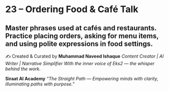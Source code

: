 # 23 – Ordering Food & Café Talk

Master phrases used at cafés and restaurants. Practice placing orders, asking for menu items, and using polite expressions in food settings.
---
✍️ Created & Curated by
**Muhammad Naveed Ishaque**
*Content Creator | AI Writer | Narrative Simplifier*
*With the inner voice of Eks2 — the whisper behind the work.*

**Siraat AI Academy**
*“The Straight Path — Empowering minds with clarity, illuminating paths with purpose.”*
